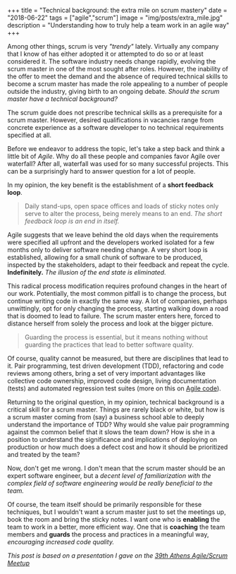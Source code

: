 +++
title = "Technical background: the extra mile on scrum mastery"
date = "2018-06-22"
tags = ["agile","scrum"]
image = "img/posts/extra_mile.jpg"
description = "Understanding how to truly help a team work in an agile way"
+++

Among other things, scrum is very *"trendy"* lately. Virtually any company that I know of has either adopted it or attempted to do so or at least considered it. The software industry needs change rapidly, evolving the scrum master in one of the most sought after roles. However, the inability of the offer to meet the demand and the absence of required technical skills to become a scrum master has made the role appealing to a number of people outside the industry, giving birth to an ongoing debate. *Should the scrum master have a technical background?*

The scrum guide does not prescribe technical skills as a prerequisite for a scrum master. However, desired qualifications in vacancies range from concrete experience as a software developer to no technical requirements specified at all.

Before we endeavor to address the topic, let's take a step back and think a little bit of *Agile*. Why do all these people and companies favor Agile over waterfall? After all, waterfall was used for so many successful projects. This can be a surprisingly hard to answer question for a lot of people.

In my opinion, the key benefit is the establishment of a **short feedback loop**.

> Daily stand-ups, open space offices and loads of sticky notes only serve to alter the process, being merely means to an end. *The short feedback loop is an end in itself.*

Agile suggests that we leave behind the old days when the requirements were specified all upfront and the developers worked isolated for a few months only to deliver software needing change. A very short loop is established, allowing for a small chunk of software to be produced, inspected by the stakeholders, adapt to their feedback and repeat the cycle. **Indefinitely.** *The illusion of the end state is eliminated.*

This radical process modification requires profound changes in the heart of our work. Potentially, the most common pitfall is to change the process, but continue writing code in exactly the same way. A lot of companies, perhaps unwittingly, opt for only changing the process, starting walking down a road that is doomed to lead to failure. The scrum master enters here, forced to distance herself from solely the process and look at the bigger picture.

> Guarding the process is essential, but it means nothing without guarding the practices that lead to better software quality.

Of course, quality cannot be measured, but there are disciplines that lead to it. Pair programming, test driven development (TDD), refactoring and code reviews among others, bring a set of very important advantages like collective code ownership, improved code design, living documentation (tests) and automated regression test suites (more on this on [Agile code](https://nvoulgaris.com/agile-code)).

Returning to the original question, in my opinion, technical background is a critical skill for a scrum master. Things are rarely black or white, but how is a scrum master coming from (say) a business school able to deeply understand the importance of TDD? Why would she value pair programming against the common belief that it slows the team down? How is she in a position to understand the significance and implications of deploying on production or how much does a defect cost and how it should be prioritized and treated by the team?

Now, don't get me wrong. I don't mean that the scrum master should be an expert software engineer, but a *decent level of familiarization with the complex field of software engineering would be really beneficial to the team.*

Of course, the team itself should be primarily responsible for these techniques, but I wouldn't want a scrum master just to set the meetings up, book the room and bring the sticky notes. I want one who is **enabling** the team to work in a better, more efficient way. One that is **coaching** the team members and **guards** the process and practices in a meaningful way, *encouraging increased code quality.*

*This post is based on a presentation I gave on the [39th Athens Agile/Scrum Meetup](https://www.meetup.com/Agile-Greece/events/250188126)*
